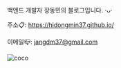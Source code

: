 백엔드 개발자 장동민의 블로그입니다. ·ᴗ·

주소📋: https://hidongmin37.github.io/

이메일📪: jangdm37@gmail.com

<img src="/assets/coco.png" alt="coco" itemprop="image">